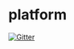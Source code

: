 # platform

[![Gitter](https://badges.gitter.im/Join%20Chat.svg)](https://gitter.im/agaveapi/platform?utm_source=badge&utm_medium=badge&utm_campaign=pr-badge&utm_content=badge)